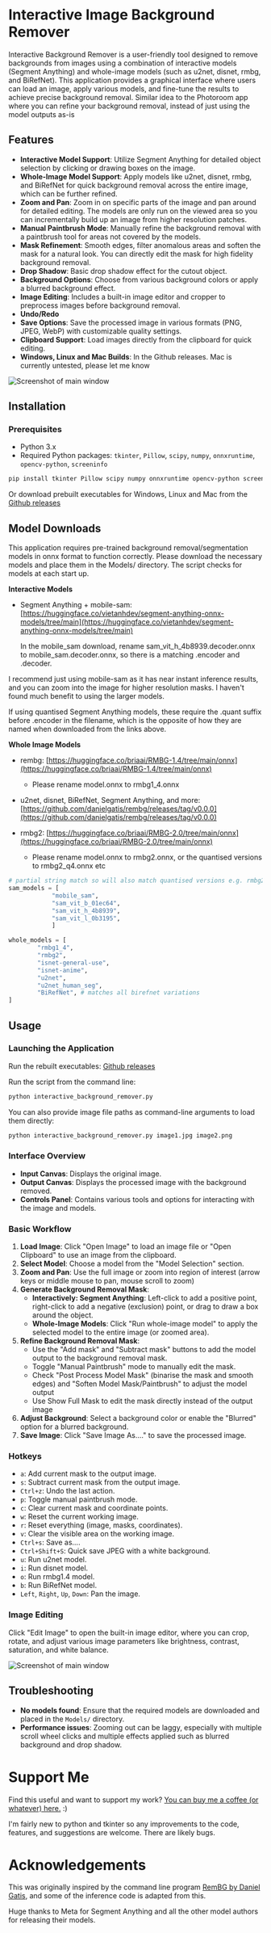 # Interactive Image Background Remover

Interactive Background Remover is a user-friendly tool designed to remove backgrounds from images using a combination of interactive models (Segment Anything) and whole-image models (such as u2net, disnet, rmbg, and BiRefNet). This application provides a graphical interface where users can load an image, apply various models, and fine-tune the results to achieve precise background removal. Similar idea to the Photoroom app where you can refine your background removal, instead of just using the model outputs as-is

## Features

- **Interactive Model Support**: Utilize Segment Anything for detailed object selection by clicking or drawing boxes on the image.
- **Whole-Image Model Support**: Apply models like u2net, disnet, rmbg, and BiRefNet for quick background removal across the entire image, which can be further refined.
- **Zoom and Pan**: Zoom in on specific parts of the image and pan around for detailed editing. The models are only run on the viewed area so you can incrementally build up an image from higher resolution patches.
- **Manual Paintbrush Mode**: Manually refine the background removal with a paintbrush tool for areas not covered by the models.
- **Mask Refinement**: Smooth edges, filter anomalous areas and soften the mask for a natural look. You can directly edit the mask for high fidelity background removal.
- **Drop Shadow**: Basic drop shadow effect for the cutout object.
- **Background Options**: Choose from various background colors or apply a blurred background effect.
- **Image Editing**: Includes a built-in image editor and cropper to preprocess images before background removal.
- **Undo/Redo**
- **Save Options**: Save the processed image in various formats (PNG, JPEG, WebP) with customizable quality settings.
- **Clipboard Support**: Load images directly from the clipboard for quick editing.
- **Windows, Linux and Mac Builds**: In the Github releases. Mac is currently untested, please let me know

![Screenshot of main window](Images/main_image.jpg)

## Installation

### Prerequisites

- Python 3.x
- Required Python packages: `tkinter`, `Pillow`, `scipy`, `numpy`, `onnxruntime`, `opencv-python`, `screeninfo`

```bash
pip install tkinter Pillow scipy numpy onnxruntime opencv-python screeninfo
```

Or download prebuilt executables for Windows, Linux and Mac from the [Github releases](https://github.com/pricklygorse/Interactive-Image-Background-Remover/releases) 


## Model Downloads

This application requires pre-trained background removal/segmentation models in onnx format to function correctly. Please download the necessary models and place them in the Models/ directory. The script checks for models at each start up. 

**Interactive Models**
- Segment Anything + mobile-sam: [https://huggingface.co/vietanhdev/segment-anything-onnx-models/tree/main](https://huggingface.co/vietanhdev/segment-anything-onnx-models/tree/main)

   In the mobile_sam download, rename sam_vit_h_4b8939.decoder.onnx to mobile_sam.decoder.onnx, so there is a matching .encoder and .decoder. 

I recommend just using mobile-sam as it has near instant inference results, and you can zoom into the image for higher resolution masks. I haven't found much benefit to using the larger models.

If using quantised Segment Anything models, these require the .quant suffix before .encoder in the filename, which is the opposite of how they are named when downloaded from the links above.

**Whole Image Models**
- rembg: [https://huggingface.co/briaai/RMBG-1.4/tree/main/onnx](https://huggingface.co/briaai/RMBG-1.4/tree/main/onnx)

   - Please rename model.onnx to rmbg1_4.onnx

- u2net, disnet, BiRefNet, Segment Anything, and more: [https://github.com/danielgatis/rembg/releases/tag/v0.0.0](https://github.com/danielgatis/rembg/releases/tag/v0.0.0)
- rmbg2: [https://huggingface.co/briaai/RMBG-2.0/tree/main/onnx](https://huggingface.co/briaai/RMBG-2.0/tree/main/onnx)
   - Please rename model.onnx to rmbg2.onnx, or the quantised versions to rmbg2_q4.onnx etc

```python
# partial string match so will also match quantised versions e.g. rmbg2_quant_q4
sam_models = [
            "mobile_sam",
            "sam_vit_b_01ec64", 
            "sam_vit_h_4b8939",
            "sam_vit_l_0b3195",
            ]

whole_models = [
        "rmbg1_4",
        "rmbg2",
        "isnet-general-use",
        "isnet-anime",
        "u2net",
        "u2net_human_seg",
        "BiRefNet", # matches all birefnet variations
]
```

## Usage

### Launching the Application

Run the rebuilt executables: [Github releases](https://github.com/pricklygorse/Interactive-Image-Background-Remover/releases) 

Run the script from the command line:

```bash
python interactive_background_remover.py
```

You can also provide image file paths as command-line arguments to load them directly:

```bash
python interactive_background_remover.py image1.jpg image2.png
```


### Interface Overview

- **Input Canvas**: Displays the original image.
- **Output Canvas**: Displays the processed image with the background removed.
- **Controls Panel**: Contains various tools and options for interacting with the image and models.

### Basic Workflow

1. **Load Image**: Click "Open Image" to load an image file or "Open Clipboard" to use an image from the clipboard.
2. **Select Model**: Choose a model from the "Model Selection" section.
3. **Zoom and Pan**: Use the full image or zoom into region of interest (arrow keys or middle mouse to pan, mouse scroll to zoom)
4. **Generate Background Removal Mask**:
   - **Interactively: Segment Anything**: Left-click to add a positive point, right-click to add a negative (exclusion) point, or drag to draw a box around the object.
   - **Whole-Image Models**: Click "Run whole-image model" to apply the selected model to the entire image (or zoomed area).
5. **Refine Background Removal Mask**:
   - Use the "Add mask" and "Subtract mask" buttons to add the model output to the background removal mask.
   - Toggle "Manual Paintbrush" mode to manually edit the mask.
   - Check "Post Process Model Mask" (binarise the mask and smooth edges) and "Soften Model Mask/Paintbrush" to adjust the model output
   - Use Show Full Mask to edit the mask directly instead of the output image
6. **Adjust Background**: Select a background color or enable the "Blurred" option for a blurred background.
7. **Save Image**: Click "Save Image As...." to save the processed image.



### Hotkeys

- `a`: Add current mask to the output image.
- `s`: Subtract current mask from the output image.
- `Ctrl+z`: Undo the last action.
- `p`: Toggle manual paintbrush mode.
- `c`: Clear current mask and coordinate points.
- `w`: Reset the current working image.
- `r`: Reset everything (image, masks, coordinates).
- `v`: Clear the visible area on the working image.
- `Ctrl+s`: Save as....
- `Ctrl+Shift+S`: Quick save JPEG with a white background.
- `u`: Run u2net model.
- `i`: Run disnet model.
- `o`: Run rmbg1.4 model.
- `b`: Run BiRefNet model.
- `Left`, `Right`, `Up`, `Down`: Pan the image.


### Image Editing

Click "Edit Image" to open the built-in image editor, where you can crop, rotate, and adjust various image parameters like brightness, contrast, saturation, and white balance.

![Screenshot of main window](Images/image_editor.jpg)


## Troubleshooting

- **No models found**: Ensure that the required models are downloaded and placed in the `Models/` directory.
- **Performance issues**: Zooming out can be laggy, especially with multiple scroll wheel clicks and multiple effects applied such as blurred background and drop shadow.

# Support Me

Find this useful and want to support my work? [You can buy me a coffee (or whatever) here.](https://ko-fi.com/pricklygorse) :)

I'm fairly new to python and tkinter so any improvements to the code, features, and suggestions are welcome. There are likely bugs.


# Acknowledgements

This was originally inspired by the command line program [RemBG by Daniel Gatis](https://github.com/danielgatis/rembg), and some of the inference code is adapted from this. 

Huge thanks to Meta for Segment Anything and all the other model authors for releasing their models. 
